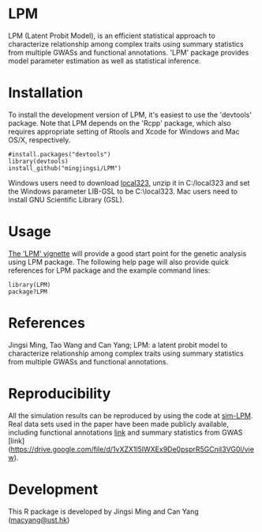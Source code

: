LPM
===

LPM (Latent Probit Model), is an efficient statistical approach to characterize relationship among complex traits using summary statistics from multiple GWASs and functional annotations. 'LPM' package provides model parameter estimation as well as statistical inference.

Installation
===========

To install the development version of LPM, it's easiest to use the 'devtools' package. Note that LPM depends on the 'Rcpp' package, which also requires appropriate setting of Rtools and Xcode for Windows and Mac OS/X, respectively.

```
#install.packages("devtools")
library(devtools)
install_github("mingjingsi/LPM")
```

Windows users need to download [local323](http://www.stats.ox.ac.uk/pub/Rtools/goodies/multilib/local323.zip), unzip it in C:/local323 and set the Windows parameter LIB-GSL to be C:\local323. Mac users need to install GNU Scientific Library (GSL).

Usage
===========

[The 'LPM' vignette](https://github.com/mingjingsi/LPM/blob/master/inst/doc/LPM_package.pdf?raw=true) will provide a good start point for the genetic analysis using LPM package. The following help page will also provide quick references for LPM package and the example command lines:

```
library(LPM)
package?LPM
```

References
==========

Jingsi Ming, Tao Wang and Can Yang; LPM: a latent probit model to characterize relationship among complex traits using summary statistics from multiple GWASs and functional annotations.


Reproducibility
==========

All the simulation results can be reproduced by using the code at [sim-LPM](https://github.com/mingjingsi/sim-LPM). Real data sets used in the paper have been made publicly available, including functional annotations [link](https://drive.google.com/file/d/1Jn_MEDJVZR16UB3lXFjNjAuQDCKECfUw/view) and summary statistics from GWAS [link] (https://drive.google.com/file/d/1vXZX1l5IWXEx9De0psprR5GCniI3VG0l/view).


Development
==========

This R package is developed by Jingsi Ming and Can Yang (macyang@ust.hk)
